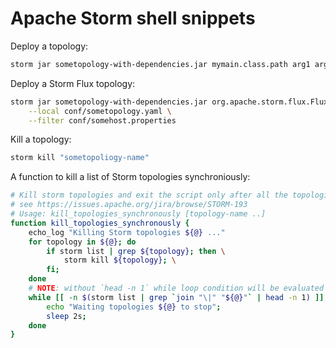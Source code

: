 # Apache Storm shell snippets
Deploy a topology:
```bash
storm jar sometopology-with-dependencies.jar mymain.class.path arg1 arg2
```

Deploy a Storm Flux topology:
```bash
storm jar sometopology-with-dependencies.jar org.apache.storm.flux.Flux \
	--local conf/sometopology.yaml \
	--filter conf/somehost.properties
```

Kill a topology:
```bash
storm kill "sometopoliogy-name"
```

A function to kill a list of Storm topologies synchroniously:
```bash
# Kill storm topologies and exit the script only after all the topologies are down
# see https://issues.apache.org/jira/browse/STORM-193
# Usage: kill_topologies_synchronously [topology-name ..]
function kill_topologies_synchronously {
    echo_log "Killing Storm topologies ${@} ..."
    for topology in ${@}; do
        if storm list | grep ${topology}; then \
            storm kill ${topology}; \
        fi;
    done
    # NOTE: without `head -n 1` while loop condition will be evaluated to false
    while [[ -n $(storm list | grep `join "\|" "${@}"` | head -n 1) ]]; do
        echo "Waiting topologies ${@} to stop";
        sleep 2s;
    done
}
